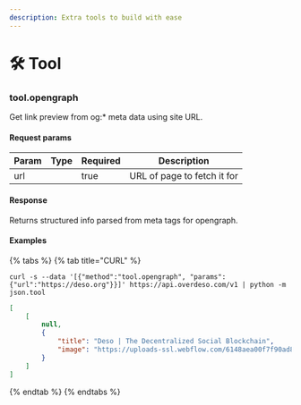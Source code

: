 ```yaml
---
description: Extra tools to build with ease
---
```


# 🛠 Tool

### tool.opengraph

Get link preview from og:\* meta data using site URL.

#### Request params

<table><thead><tr><th>Param</th><th data-type="select">Type</th><th data-type="checkbox">Required</th><th>Description</th></tr></thead><tbody><tr><td>url</td><td></td><td>true</td><td>URL of page to fetch it for</td></tr></tbody></table>

#### Response

Returns structured info parsed from meta tags for opengraph.

#### Examples

{% tabs %}
{% tab title="CURL" %}
```shell
curl -s --data '[{"method":"tool.opengraph", "params": {"url":"https://deso.org"}}]' https://api.overdeso.com/v1 | python -m json.tool
```

```json
[
    [
        null,
        {
            "title": "Deso | The Decentralized Social Blockchain",
            "image": "https://uploads-ssl.webflow.com/6148aea00f7f90ad88e373a0/6149f799528858b90d4a34c8_Frame%2039864%20(1).jpg"
        }
    ]
]
```
{% endtab %}
{% endtabs %}
